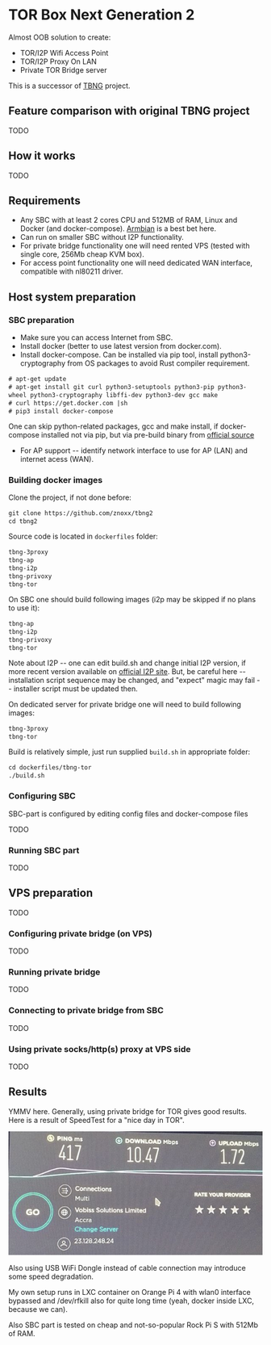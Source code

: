 # TOR Box Next Generation 2
Almost OOB solution to create:
* TOR/I2P Wifi Access Point
* TOR/I2P Proxy On LAN
* Private TOR Bridge server

This is a successor of [TBNG](https://github.com/znoxx/tbng) project.

## Feature comparison with original TBNG project

TODO

## How it works

TODO

## Requirements

* Any SBC with at least 2 cores CPU and 512MB of RAM, Linux and Docker (and docker-compose). [Armbian](https://armbian.com) is a best bet here.
* Can run on smaller SBC without I2P functionality.
* For private bridge functionality one will need rented VPS (tested with single core, 256Mb cheap KVM box).
* For access point functionality one will need dedicated WAN interface, compatible with nl80211 driver.

## Host system preparation

### SBC preparation

* Make sure you can access Internet from SBC.
* Install docker (better to use latest version from docker.com).
* Install docker-compose. Can be installed via pip tool, install python3-cryptography from OS packages to avoid Rust compiler requirement.

```
# apt-get update
# apt-get install git curl python3-setuptools python3-pip python3-wheel python3-cryptography libffi-dev python3-dev gcc make
# curl https://get.docker.com |sh
# pip3 install docker-compose
```
One can skip python-related packages, gcc and make install, if docker-compose installed not via pip, but via pre-build binary from [official source](https://github.com/docker/compose)

* For AP support -- identify network interface to use for AP (LAN) and internet acess (WAN). 

### Building docker images

Clone the project, if not done before:
```
git clone https://github.com/znoxx/tbng2
cd tbng2
```
Source code is located in `dockerfiles` folder:

```
tbng-3proxy
tbng-ap
tbng-i2p
tbng-privoxy
tbng-tor
```
On SBC one should build following images (i2p may be skipped if no plans to use it):
```
tbng-ap
tbng-i2p
tbng-privoxy
tbng-tor
```
Note about I2P -- one can edit build.sh and change initial I2P version, if more recent version available on [official I2P site](https://geti2p.net/).
But, be careful here -- installation script sequence may be changed, and "expect" magic may fail -- installer script must be updated then.

On dedicated server for private bridge one will need to build following images:
```
tbng-3proxy
tbng-tor
```

Build is relatively simple, just run supplied `build.sh` in appropriate folder:

```
cd dockerfiles/tbng-tor
./build.sh
```

### Configuring SBC
SBC-part is configured by editing config files and docker-compose files

TODO
### Running SBC part
TODO

## VPS preparation
TODO

### Configuring private bridge (on VPS)
TODO

### Running private bridge
TODO

### Connecting to private bridge from SBC 
TODO

### Using private socks/http(s) proxy at VPS side
TODO

## Results

YMMV here. Generally, using private bridge for TOR gives good results. Here is a result of SpeedTest for a "nice day in TOR".

![result](result.jpg)

Also using USB WiFi Dongle instead of cable connection may introduce some speed degradation.

My own setup runs in LXC container on Orange Pi 4 with wlan0 interface bypassed and /dev/rfkill also for quite long time (yeah, docker inside LXC, because we can).

Also SBC part is tested on cheap and not-so-popular Rock Pi S with 512Mb of RAM.




